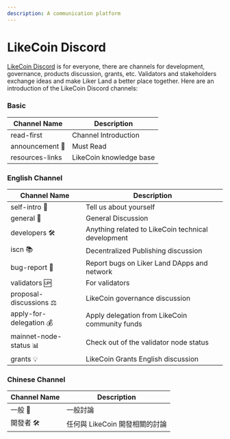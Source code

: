 ```yaml
---
description: A communication platform
---
```


# LikeCoin Discord

[LikeCoin Discord](http://discord.gg/likecoin) is for everyone, there are channels for development, governance, products discussion, grants, etc. Validators and stakeholders exchange ideas and make Liker Land a better place together. Here are an introduction of the LikeCoin Discord channels:

### Basic

| **Channel Name** | **Description**         |
| ---------------- | ----------------------- |
| read-first       | Channel Introduction    |
| announcement 📣  | Must Read               |
| resources-links  | LikeCoin knowledge base |

### English Channel

| **Channel Name**        | **Description**                                    |
| ----------------------- | -------------------------------------------------- |
| self-intro 🙋           | Tell us about yourself                             |
| general 👥              | General Discussion                                 |
| developers 🛠           | Anything related to LikeCoin technical development |
| iscn 📚                 | Decentralized Publishing discussion                |
| bug-report 🐛           | Report bugs on Liker Land DApps and network        |
| validators 🆙           | For validators                                     |
| proposal-discussions ⚖  | LikeCoin governance discussion                     |
| apply-for-delegation 💰 | Apply delegation from LikeCoin community funds     |
| mainnet-node-status 📊  | Check out of the validator node status             |
| grants 💡               | LikeCoin Grants English discussion                 |

### Chinese Channel

| **Channel Name** | **Description**      |
| ---------------- | -------------------- |
| 一般 👥            | 一般討論                 |
| 開發者 🛠           | 任何與 LikeCoin 開發相關的討論 |

